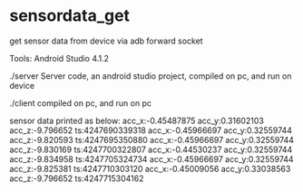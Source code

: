 # sensordata_get
get sensor data from device via adb forward socket

Tools:
Android Studio 4.1.2

./server
Server code, an android studio project, compiled on pc, and run on device

./client
compiled on pc, and run on pc

sensor data printed as below:
acc_x:-0.45487875 acc_y:0.31602103 acc_z:-9.796652 ts:4247690339318
acc_x:-0.45966697 acc_y:0.32559744 acc_z:-9.820593 ts:4247695350880
acc_x:-0.45966697 acc_y:0.32559744 acc_z:-9.830169 ts:4247700322807
acc_x:-0.44530237 acc_y:0.32559744 acc_z:-9.834958 ts:4247705324734
acc_x:-0.45966697 acc_y:0.32559744 acc_z:-9.825381 ts:4247710303120
acc_x:-0.45009056 acc_y:0.33038563 acc_z:-9.796652 ts:4247715304162

